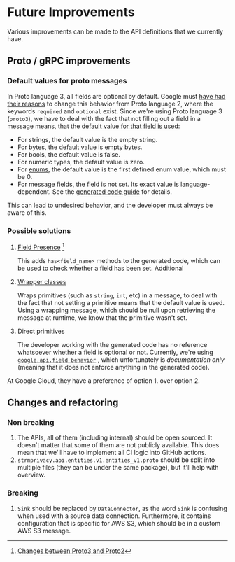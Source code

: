 # Future Improvements

Various improvements can be made to the API definitions that we currently have.

## Proto / gRPC improvements

### Default values for proto messages

In Proto language 3, all fields are optional by default. Google
must [have had their reasons](https://stackoverflow.com/questions/31801257/why-required-and-optional-is-removed-in-protocol-buffers-3)
to change this behavior from Proto language 2, where the keywords `required`
and `optional` exist. Since we're using Proto language 3 (`proto3`), we have to
deal with the fact that not filling out a field in a message means, that the
[default value for that field is used](https://developers.google.com/protocol-buffers/docs/proto3#default):

- For strings, the default value is the empty string.
- For bytes, the default value is empty bytes.
- For bools, the default value is false.
- For numeric types, the default value is zero.
- For [enums](https://developers.google.com/protocol-buffers/docs/proto3#enum),
  the default value is the first defined enum value, which must be 0.
- For message fields, the field is not set. Its exact value is
  language-dependent. See
  the [generated code guide](https://developers.google.com/protocol-buffers/docs/reference/overview)
  for details.

This can lead to undesired behavior, and the developer must always be aware of
this.

### Possible solutions

1. [Field Presence](https://github.com/protocolbuffers/protobuf/blob/master/docs/field_presence.md) [^1]

   This adds `has<field_name>` methods to the generated code, which can be used
   to check whether a field has been set. Additional

2. [Wrapper classes](https://github.com/protocolbuffers/protobuf/blob/master/src/google/protobuf/wrappers.proto)

   Wraps primitives (such as `string`, `int`, etc) in a message, to deal with
   the fact that not setting a primitive means that the default value is used.
   Using a wrapping message, which should be null upon retrieving the message at
   runtime, we know that the primitive wasn't set.

3. Direct primitives

   The developer working with the generated code has no reference whatsoever
   whether a field is optional or not. Currently, we're
   using [`google.api.field_behavior`](https://github.com/googleapis/googleapis/blob/master/google/api/field_behavior.proto)
   , which unfortunately is _documentation only_ (meaning that it does not
   enforce anything in the generated code).

At Google Cloud, they have a preference of option 1. over option 2.

## Changes and refactoring

### Non breaking

1. The APIs, all of them (including internal) should be open sourced. It doesn't
   matter that some of them are not publicly available. This does mean that
   we'll have to implement all CI logic into GitHub actions.
2. `strmprivacy.api.entities.v1.entities_v1.proto` should be split into multiple
   files (they can be under the same package), but it'll help with overview.

### Breaking

1. `Sink` should be replaced by `DataConnector`, as the word `Sink` is confusing
   when used with a source data connection. Furthermore, it contains
   configuration that is specific for AWS S3, which should be in a custom AWS S3
   message.

[^1]: [Changes between Proto3 and Proto2](https://cloud.google.com/apis/design/proto3) 
